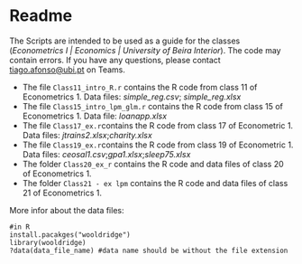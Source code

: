# Readme

The Scripts are intended to be used as a guide for the classes (*Econometrics I | Economics | University of Beira Interior*).
The code may contain errors. If you have any questions, please contact tiago.afonso@ubi.pt on Teams.

- The file `Class11_intro_R.r` contains the R code from class 11 of Econometrics 1. Data files: *simple_reg.csv*; *simple_reg.xlsx*
- The file `Class15_intro_lpm_glm.r` contains the R code from class 15 of Econometrics 1. Data file: *loanapp.xlsx* 
- The file `Class17_ex.r`contains the R code from class 17 of Econometric 1. Data files: *jtrains2.xlsx*;*charity.xlsx*
- The file `Class19_ex.r`contains the R code from class 19 of Econometric 1. Data files: *ceosal1.csv*;*gpa1.xlsx*;*sleep75.xlsx*
- The folder `Class20_ex_r` contains the R code and data files of class 20 of Econometrics 1.
- The folder `Class21 - ex lpm` contains the R code and data files of class 21 of Econometrics 1.

More infor about the data files:

```{r}
#in R
install.pacakges("wooldridge")
library(wooldridge)
?data(data_file_name) #data name should be without the file extension
```
